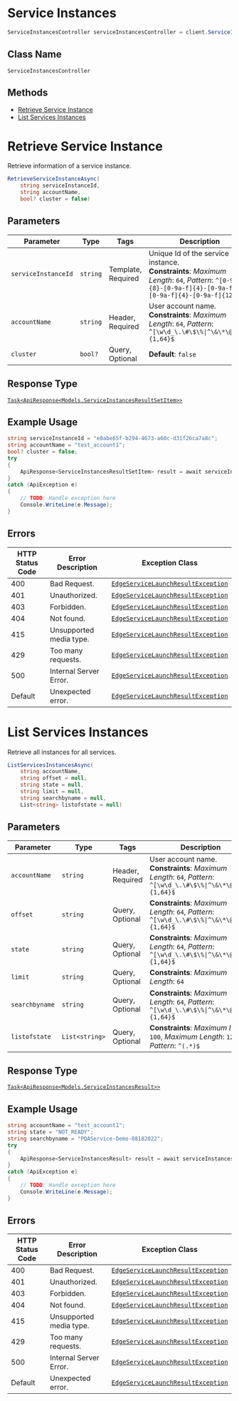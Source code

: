 # Service Instances

```csharp
ServiceInstancesController serviceInstancesController = client.ServiceInstancesController;
```

## Class Name

`ServiceInstancesController`

## Methods

* [Retrieve Service Instance](../../doc/controllers/service-instances.md#retrieve-service-instance)
* [List Services Instances](../../doc/controllers/service-instances.md#list-services-instances)


# Retrieve Service Instance

Retrieve information of a service instance.

```csharp
RetrieveServiceInstanceAsync(
    string serviceInstanceId,
    string accountName,
    bool? cluster = false)
```

## Parameters

| Parameter | Type | Tags | Description |
|  --- | --- | --- | --- |
| `serviceInstanceId` | `string` | Template, Required | Unique Id of the service instance.<br>**Constraints**: *Maximum Length*: `64`, *Pattern*: `^[0-9a-f]{8}-[0-9a-f]{4}-[0-9a-f]{4}-[0-9a-f]{4}-[0-9a-f]{12}$` |
| `accountName` | `string` | Header, Required | User account name.<br>**Constraints**: *Maximum Length*: `64`, *Pattern*: `^[\w\d_\.\#\$\%\|^\&\*\@\!\-]{1,64}$` |
| `cluster` | `bool?` | Query, Optional | **Default**: `false` |

## Response Type

[`Task<ApiResponse<Models.ServiceInstancesResultSetItem>>`](../../doc/models/service-instances-result-set-item.md)

## Example Usage

```csharp
string serviceInstanceId = "e0abe65f-b294-4673-a60c-d31f26ca7a8c";
string accountName = "test_account1";
bool? cluster = false;
try
{
    ApiResponse<ServiceInstancesResultSetItem> result = await serviceInstancesController.RetrieveServiceInstanceAsync(serviceInstanceId, accountName, cluster);
}
catch (ApiException e)
{
    // TODO: Handle exception here
    Console.WriteLine(e.Message);
}
```

## Errors

| HTTP Status Code | Error Description | Exception Class |
|  --- | --- | --- |
| 400 | Bad Request. | [`EdgeServiceLaunchResultException`](../../doc/models/edge-service-launch-result-exception.md) |
| 401 | Unauthorized. | [`EdgeServiceLaunchResultException`](../../doc/models/edge-service-launch-result-exception.md) |
| 403 | Forbidden. | [`EdgeServiceLaunchResultException`](../../doc/models/edge-service-launch-result-exception.md) |
| 404 | Not found. | [`EdgeServiceLaunchResultException`](../../doc/models/edge-service-launch-result-exception.md) |
| 415 | Unsupported media type. | [`EdgeServiceLaunchResultException`](../../doc/models/edge-service-launch-result-exception.md) |
| 429 | Too many requests. | [`EdgeServiceLaunchResultException`](../../doc/models/edge-service-launch-result-exception.md) |
| 500 | Internal Server Error. | [`EdgeServiceLaunchResultException`](../../doc/models/edge-service-launch-result-exception.md) |
| Default | Unexpected error. | [`EdgeServiceLaunchResultException`](../../doc/models/edge-service-launch-result-exception.md) |


# List Services Instances

Retrieve all instances for all services.

```csharp
ListServicesInstancesAsync(
    string accountName,
    string offset = null,
    string state = null,
    string limit = null,
    string searchbyname = null,
    List<string> listofstate = null)
```

## Parameters

| Parameter | Type | Tags | Description |
|  --- | --- | --- | --- |
| `accountName` | `string` | Header, Required | User account name.<br>**Constraints**: *Maximum Length*: `64`, *Pattern*: `^[\w\d_\.\#\$\%\|^\&\*\@\!\-]{1,64}$` |
| `offset` | `string` | Query, Optional | **Constraints**: *Maximum Length*: `64`, *Pattern*: `^[\w\d_\.\#\$\%\|^\&\*\@\!\-]{1,64}$` |
| `state` | `string` | Query, Optional | **Constraints**: *Maximum Length*: `64`, *Pattern*: `^[\w\d_\.\#\$\%\|^\&\*\@\!\-]{1,64}$` |
| `limit` | `string` | Query, Optional | **Constraints**: *Maximum Length*: `64` |
| `searchbyname` | `string` | Query, Optional | **Constraints**: *Maximum Length*: `64`, *Pattern*: `^[\w\d_\.\#\$\%\|^\&\*\@\!\-]{1,64}$` |
| `listofstate` | `List<string>` | Query, Optional | **Constraints**: *Maximum Items*: `100`, *Maximum Length*: `128`, *Pattern*: `^(.*)$` |

## Response Type

[`Task<ApiResponse<Models.ServiceInstancesResult>>`](../../doc/models/service-instances-result.md)

## Example Usage

```csharp
string accountName = "test_account1";
string state = "NOT_READY";
string searchbyname = "PQAService-Demo-08182022";
try
{
    ApiResponse<ServiceInstancesResult> result = await serviceInstancesController.ListServicesInstancesAsync(accountName, null, state, null, searchbyname, null);
}
catch (ApiException e)
{
    // TODO: Handle exception here
    Console.WriteLine(e.Message);
}
```

## Errors

| HTTP Status Code | Error Description | Exception Class |
|  --- | --- | --- |
| 400 | Bad Request. | [`EdgeServiceLaunchResultException`](../../doc/models/edge-service-launch-result-exception.md) |
| 401 | Unauthorized. | [`EdgeServiceLaunchResultException`](../../doc/models/edge-service-launch-result-exception.md) |
| 403 | Forbidden. | [`EdgeServiceLaunchResultException`](../../doc/models/edge-service-launch-result-exception.md) |
| 404 | Not found. | [`EdgeServiceLaunchResultException`](../../doc/models/edge-service-launch-result-exception.md) |
| 415 | Unsupported media type. | [`EdgeServiceLaunchResultException`](../../doc/models/edge-service-launch-result-exception.md) |
| 429 | Too many requests. | [`EdgeServiceLaunchResultException`](../../doc/models/edge-service-launch-result-exception.md) |
| 500 | Internal Server Error. | [`EdgeServiceLaunchResultException`](../../doc/models/edge-service-launch-result-exception.md) |
| Default | Unexpected error. | [`EdgeServiceLaunchResultException`](../../doc/models/edge-service-launch-result-exception.md) |

